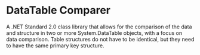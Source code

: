 
# DataTable Comparer

A .NET Standard 2.0 class library that allows for the comparison of the data and structure in two or more System.DataTable objects, with a focus on data comparison. Table structures do not have to be identical, but they need to have the same primary key structure.
